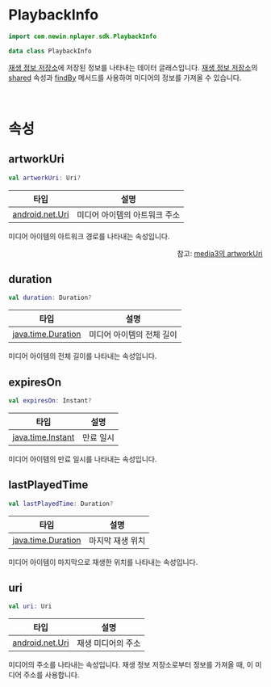 # PlaybackInfo

```kotlin
import com.newin.nplayer.sdk.PlaybackInfo
```

```kotlin
data class PlaybackInfo
```

[재생 정보 저장소](../playback-info-repository/home.md)에 저장된 정보를 나타내는 데이터 글래스입니다. [재생 정보 저장소](../playback-info-repository/home.md)의 [shared](../playback-info-repository/home.md#shared) 속성과 [findBy](../playback-info-repository/home.md#findby) 메서드를 사용하여 미디어의 정보를 가져올 수 있습니다.

<br>

# 속성

## artworkUri

```kotlin
val artworkUri: Uri?
```

|타입|설명|
|:--:|:--:|
|[android.net.Uri](https://developer.android.com/reference/android/net/Uri)|미디어 아이템의 아트워크 주소|

미디어 아이템의 아트워크 경로를 나타내는 속성입니다.

<div align="right">
참고: <a href="https://developer.android.com/reference/androidx/media3/common/MediaMetadata#artworkUri()">media3의 artworkUri</a>
</div>

## duration

```kotlin
val duration: Duration?
```

|타입|설명|
|:--:|:--:|
|[java.time.Duration](https://developer.android.com/reference/java/time/Duration)|미디어 아이템의 전체 길이|

미디어 아이템의 전체 길이를 나타내는 속성입니다.

## expiresOn

```kotlin
val expiresOn: Instant?
```

|타입|설명|
|:--:|:--:|
|[java.time.Instant](https://developer.android.com/reference/java/time/Instant)|만료 일시|

미디어 아이템의 만료 일시를 나타내는 속성입니다.

## lastPlayedTime

```kotlin
val lastPlayedTime: Duration?
```

|타입|설명|
|:--:|:--:|
|[java.time.Duration](https://developer.android.com/reference/java/time/Duration)|마지막 재생 위치|

미디어 아이템이 마지막으로 재생한 위치를 나타내는 속성입니다.

## uri

```kotlin
val uri: Uri
```

|타입|설명|
|:--:|:--:|
|[android.net.Uri](https://developer.android.com/reference/android/net/Uri)|재생 미디어의 주소|

미디어의 주소를 나타내는 속성입니다. 재생 정보 저장소로부터 정보를 가져올 때, 이 미디어 주소를 사용합니다.
